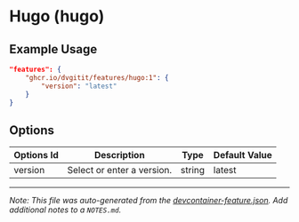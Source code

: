
# Hugo (hugo)



## Example Usage

```json
"features": {
    "ghcr.io/dvgitit/features/hugo:1": {
        "version": "latest"
    }
}
```

## Options

| Options Id | Description | Type | Default Value |
|-----|-----|-----|-----|
| version | Select or enter a version. | string | latest |



---

_Note: This file was auto-generated from the [devcontainer-feature.json](https://github.com/dvgitit/features/blob/main/src/hugo/devcontainer-feature.json).  Add additional notes to a `NOTES.md`._
